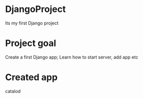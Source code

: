 # DjangoProject
Its my first Django project

# Project goal
Create a first Django app;
Learn how to start server, add app etc

# Created app
catalod
